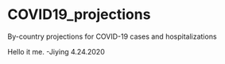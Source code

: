 # COVID19_projections
By-country projections for COVID-19 cases and hospitalizations

Hello it me. -Jiying 4.24.2020
